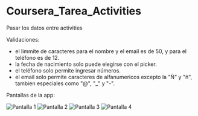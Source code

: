 # Coursera_Tarea_Activities
Pasar los datos entre activities

Validaciones:
- el limmite de caracteres para el nombre y el email es de 50, y para el teléfono es de 12.
- la fecha de nacimiento solo puede elegirse con el picker.
- el teléfono solo permite ingresar números.
- el email solo permite caracteres de alfanumericos excepto la "Ñ" y "ñ", tambien especiales como "@", "_" y "-".

Pantallas de la app:

![Pantalla 1](https://drive.google.com/file/d/1R95TYn_g-wtUNBSSbqhL9Z387xULvYSc/view)
![Pantalla 2](https://drive.google.com/file/d/1R89f0v6GNckMDFCHDIomY6fMt_7ScIgF/view)
![Pantalla 3](https://drive.google.com/file/d/1QzyZEuk4OCXWSNaAYN6T9wuQl2BYCZlk/view)
![Pantalla 4](https://drive.google.com/file/d/1Qy9LlmPiSnDq9j_CBAqaFZcaXxpeMceU/view)
